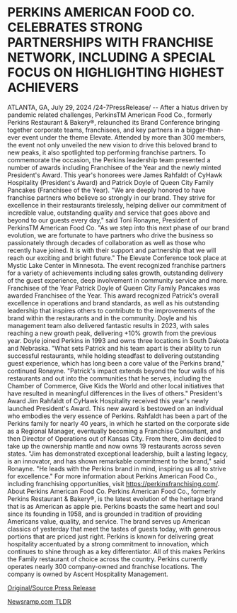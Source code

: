 # PERKINS AMERICAN FOOD CO. CELEBRATES STRONG PARTNERSHIPS WITH FRANCHISE NETWORK, INCLUDING A SPECIAL FOCUS ON HIGHLIGHTING HIGHEST ACHIEVERS

ATLANTA, GA, July 29, 2024 /24-7PressRelease/ -- After a hiatus driven by pandemic related challenges, PerkinsTM American Food Co., formerly Perkins Restaurant & Bakery®, relaunched its Brand Conference bringing together corporate teams, franchisees, and key partners in a bigger-than-ever event under the theme Elevate. Attended by more than 300 members, the event not only unveiled the new vision to drive this beloved brand to new peaks, it also spotlighted top performing franchise partners. To commemorate the occasion, the Perkins leadership team presented a number of awards including Franchisee of the Year and the newly minted President's Award. This year's honorees were James Rahfaldt of CyHawk Hospitality (President's Award) and Patrick Doyle of Queen City Family Pancakes (Franchisee of the Year).  "We are deeply honored to have franchise partners who believe so strongly in our brand. They strive for excellence in their restaurants tirelessly, helping deliver our commitment of incredible value, outstanding quality and service that goes above and beyond to our guests every day," said Toni Ronayne, President of PerkinsTM American Food Co. "As we step into this next phase of our brand evolution, we are fortunate to have partners who drive the business so passionately through decades of collaboration as well as those who recently have joined. It is with their support and partnership that we will reach our exciting and bright future."  The Elevate Conference took place at Mystic Lake Center in Minnesota. The event recognized franchise partners for a variety of achievements including sales growth, outstanding delivery of the guest experience, deep involvement in community service and more.   Franchisee of the Year Patrick Doyle of Queen City Family Pancakes was awarded Franchisee of the Year. This award recognized Patrick's overall excellence in operations and brand standards, as well as his outstanding leadership that inspires others to contribute to the improvements of the brand within the restaurants and in the community. Doyle and his management team also delivered fantastic results in 2023, with sales reaching a new growth peak, delivering +10% growth from the previous year.  Doyle joined Perkins in 1993 and owns three locations in South Dakota and Nebraska.   "What sets Patrick and his team apart is their ability to run successful restaurants, while holding steadfast to delivering outstanding guest experience, which has long been a core value of the Perkins brand," continued Ronayne. "Patrick's impact extends beyond the four walls of his restaurants and out into the communities that he serves, including the Chamber of Commerce, Give Kids the World and other local initiatives that have resulted in meaningful differences in the lives of others."   President's Award Jim Rahfaldt of CyHawk Hospitality received this year's newly launched President's Award. This new award is bestowed on an individual who embodies the very essence of Perkins. Rahfaldt has been a part of the Perkins family for nearly 40 years, in which he started on the corporate side as a Regional Manager, eventually becoming a Franchise Consultant, and then Director of Operations out of Kansas City. From there, Jim decided to take up the ownership mantle and now owns 19 restaurants across seven states.  "Jim has demonstrated exceptional leadership, built a lasting legacy, is an innovator, and has shown remarkable commitment to the brand," said Ronayne. "He leads with the Perkins brand in mind, inspiring us all to strive for excellence."   For more information about Perkins American Food Co., including franchising opportunities, visit https://perkinsfranchising.com/.  About Perkins American Food Co.  Perkins American Food Co., formerly Perkins Restaurant & Bakery®, is the latest evolution of the heritage brand that is as American as apple pie. Perkins boasts the same heart and soul since its founding in 1958, and is grounded in tradition of providing Americans value, quality, and service.   The brand serves up American classics of yesterday that meet the tastes of guests today, with generous portions that are priced just right. Perkins is known for delivering great hospitality accentuated by a strong commitment to innovation, which continues to shine through as a key differentiator. All of this makes Perkins the Family restaurant of choice across the country.   Perkins currently operates nearly 300 company-owned and franchise locations. The company is owned by Ascent Hospitality Management. 

[Original/Source Press Release](https://www.24-7pressrelease.com/press-release/512911/perkins-american-food-co-celebrates-strong-partnerships-with-franchise-network-including-a-special-focus-on-highlighting-highest-achievers) 

[Newsramp.com TLDR](https://newsramp.com/None) 